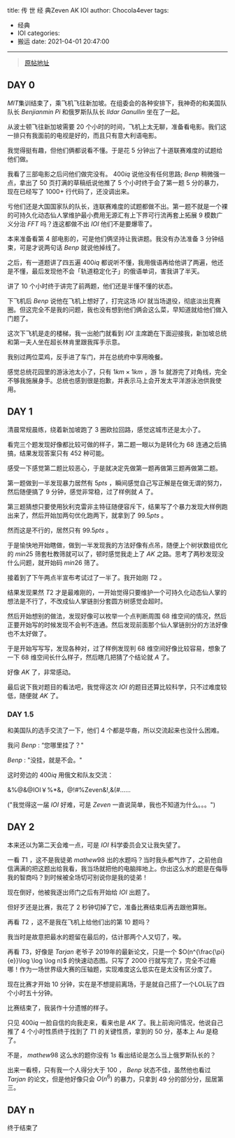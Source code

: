 title: 传 世 经 典Zeven AK IOI
author: Chocola4ever
tags:
  - 经典
  - IOI
categories:
  - 搬运
date: 2021-04-01 20:47:00
---
> [原帖地址](https://www.luogu.com.cn/blog/wzw326173163/lol2021-you-ji)

## DAY 0
$MIT$集训结束了，乘飞机飞往新加坡。在组委会的各种安排下，我神奇的和美国队队长 $Benjianmin$ $Pi$ 和俄罗斯队队长 $lldar$ $Ganullin$ 坐在了一起。

从波士顿飞往新加坡需要 $20$ 个小时的时间，飞机上太无聊，准备看电影。我们这一排只有我面前的电视是好的，而且只有意大利语电影。

我觉得挺有趣，但他们俩都说看不懂。于是花 $5$ 分钟出了十道联赛难度的试题给他们做。

我看了三部电影之后问他们做完没有。 $400iq$ 说他没有任何思路; $Benp$ 稍微强一点，拿出了 $50$ 页打满的草稿纸说他推了 $5$ 个小时终于会了第一题 $5$ 分的暴力，现在已经写了 $1000+$ 行代码了，还没调出来。

亏他们还是大国国家队的队长，连联赛难度的试题都做不出。第一题不就是一个裸的可持久化动态仙人掌维护最小费用无源汇有上下界可行流再套上拓展 $9$ 模数广义分治  $FFT$ 吗？连这都做不出 $IOI$ 他们不是要爆零了。

本来准备看第 $4$ 部电影的，可是他们俩坚持让我讲题。我没有办法准备 $3$ 分钟结束，可是才说两句话 $Benp$ 就说他掉线了。

之后，有一道题讲了四五遍 $400iq$ 都说听不懂，我用俄语再给他讲了两遍，他还是不懂，最后发现他不会「轨道稳定化子」的俄语单词，害我讲了半天。

讲了 $10$ 个小时终于讲完了前两题，他们还是半懂不懂的状态。

下飞机后 $Benp$ 说他在飞机上想好了，打完这场 $IOI$ 就当场退役，彻底淡出竞赛圈。但这完全不是我的问题，我也没有想到他们俩会这么菜，早知道就给他们做入门题了。

这次下飞机是走的楼梯，我一出舱门就看到 $IOI$ 主席跪在下面迎接我，新加坡总统和第一夫人坐在超长林肯里跟我挥手示意。

我别过两位菜鸡，反手进了车门，并在总统府中享用晚餐。

感觉总统花园里的游泳池太小了，只有 $1km\times 1km$ ，游 $1s$ 就游完了对角线，完全不够我施展身手。总统也感到很是抱歉，并表示马上会开发太平洋游泳池供我使用。

## DAY 1
清晨常规晨练，绕着新加坡跑了 $3$ 圈欧拉回路，感觉这城市还是太小了。

看完三个题发现好像都比较可做的样子，第二题一眼以为是转化为 $68$ 连通之后搞搞，结果发现答案只有 $452$ 种可能。

感受一下感觉第二题比较恶心，于是就决定先做第一题再做第三题再做第二题。

第一题做到一半发现暴力居然有 $5pts$ ，瞬间感觉自己写正解是在做无谓的努力，然后随便搞了 $9$ 分钟，感觉非常稳，过了样例就 $A$ 了。

第三题猜想只要使用狄利克雷非主特征随便容斥下，结果写了个暴力发现大样例跑出来了，然后开始加两句优化跑两下，就拿到了 $99.5pts$ 。

然而这是不行的，居然只有 $99.5pts$ 。

于是愉快地开始瞎做，做到一半发现我的方法好像有点吊，随便上个树状数组优化的 $min25$ 筛套杜教筛就可以了，顿时感觉我走上了 $AK$ 之路。思考了两秒发现没什么问题，就开始码 $min26$ 筛了。

接着到了下午两点半宣布考试过了一半了。我开始刚 $T2$ 。

结果发现果然 $T2$ 才是最难刚的，一开始觉得只要维护一个可持久化动态仙人掌的想法是不行了，不改成仙人掌链剖分套圆方树感觉会超时。

然后开始想别的做法，发现好像可以枚举一个点判断周围  $68$ 维空间的情况，然后正要开始写的时候发现不会判不连通。然后发现前面那个仙人掌链剖分的方法好像也不太好做了。

于是开始写写写，发现各种对，过了样例发现判 $68$ 维空间好像比较容易，想象了一下 $68$ 维空间长什么样子，然后瞎几把猜了个结论就 $A$ 了。

好像 $AK$ 了，非常感动。

最后说下我对题目的看法吧，我觉得这次 $IOI$ 的题目还算比较科学，只不过难度较低，随便就 $AK$ 了。

### DAY 1.5
和美国队的选手交流了一下，他们 $4$ 个都是华裔，所以交流起来也没什么困难。

我问 $Benp$ :
“您哪里挂了？"

$Benp$ :
"没挂，就是不会。"

这时旁边的 $400iq$ 用俄文和队友交流：

&%@&@IOI￥%*&，@!#%Zeven&!,&(#……

("我觉得这一届 $IOI$ 好难，可是 $Zeven$ 一直说简单，我也不知道为什么。。。")

## DAY 2
本来还以为第二天会难一点，可是 $IOI$ 科学委员会又让我失望了。

一看 $T1$ ，这不是我徒弟 $mathew98$ 出的水题吗？当时我头都气炸了，之前他自信满满的把这题出给我看，我当场就把他的电脑摔地上。你出这么水的题是在侮辱我的智商吗？到时候被全场切可别说你是我的徒弟！

现在倒好，他被我逐出师门之后有开始给 $IOI$ 出题了。

但好歹还是比赛，我花了 $2$ 秒钟切掉了它，准备比赛结束后再去跟他算账。

再看 $T2$ ，这不是我在飞机上给他们出的第 $10$ 题吗？

我当时是故意把最水的题留在最后的，估计那两个人又切了，唉。

再看 $T3$，好像是 $Tarjan$ 老爷子 $2019$年的最新论文，只是一个 $O(n^{\frac{\pi}{e}}\log \log \log n)$ 的快速动态图。只写了 $2000$ 行就写完了，完全不过瘾哪！作为一场世界级大赛的压轴题，实现难度这么低实在是太没有区分度了。

现在比赛才开始 $10$ 分钟，实在是不想提前离场，于是就自己搭了一个LOL玩了四个小时五十分钟。

比赛结束了，我装作十分遗憾的样子。

只见 $400iq$ 一脸自信的向我走来，看来也是 $AK$ 了。我上前询问情况，他说自己推了 $4$ 个小时性质终于找到了 $T1$ 的关键性质，拿到的 $50$ 分，基本上 $Au$ 是稳了。

不是， $mathew98$ 这么水的题你没有 $1s$ 看出结论是怎么当上俄罗斯队长的？

出来一看榜，只有我一个人得分大于 $100$ ， $Benp$ 状态不佳，虽然他也看过 $Tarjan$ 的论文，但是他好像只会 $O(n^6)$ 的暴力，只拿到 $49$ 分的部分分，屈居第三。

## DAY n
终于结束了